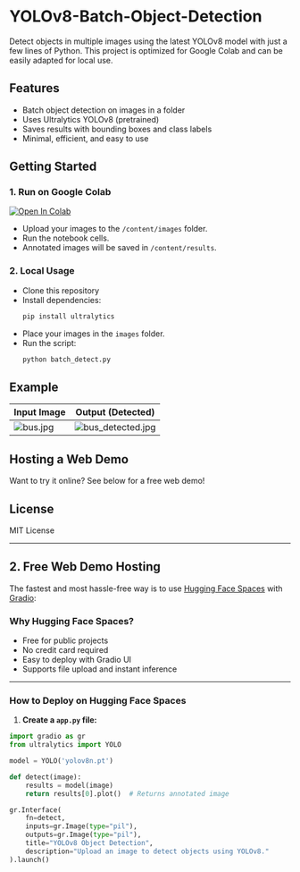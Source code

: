 # YOLOv8-Batch-Object-Detection

Detect objects in multiple images using the latest YOLOv8 model with just a few lines of Python. This project is optimized for Google Colab and can be easily adapted for local use.

## Features

- Batch object detection on images in a folder
- Uses Ultralytics YOLOv8 (pretrained)
- Saves results with bounding boxes and class labels
- Minimal, efficient, and easy to use

## Getting Started

### 1. Run on Google Colab

[![Open In Colab](https://colab.research.google.com/assets/colab-badge.svg)](https://colab.research.google.com/)

- Upload your images to the `/content/images` folder.
- Run the notebook cells.
- Annotated images will be saved in `/content/results`.

### 2. Local Usage

- Clone this repository
- Install dependencies:  
  ```bash
  pip install ultralytics
  ```
- Place your images in the `images` folder.
- Run the script:
  ```bash
  python batch_detect.py
  ```

## Example

| Input Image | Output (Detected) |
|-------------|-------------------|
| ![bus.jpg](images/bus.jpg) | ![bus_detected.jpg](results/bus.jpg) |

## Hosting a Web Demo

Want to try it online? See below for a free web demo!

## License

MIT License

---

## 2. **Free Web Demo Hosting**

The fastest and most hassle-free way is to use [Hugging Face Spaces](https://huggingface.co/spaces) with [Gradio](https://gradio.app/):

### **Why Hugging Face Spaces?**
- Free for public projects
- No credit card required
- Easy to deploy with Gradio UI
- Supports file upload and instant inference

---

### **How to Deploy on Hugging Face Spaces**

1. **Create a `app.py` file:**

````python
import gradio as gr
from ultralytics import YOLO

model = YOLO('yolov8n.pt')

def detect(image):
    results = model(image)
    return results[0].plot()  # Returns annotated image

gr.Interface(
    fn=detect,
    inputs=gr.Image(type="pil"),
    outputs=gr.Image(type="pil"),
    title="YOLOv8 Object Detection",
    description="Upload an image to detect objects using YOLOv8."
).launch()
